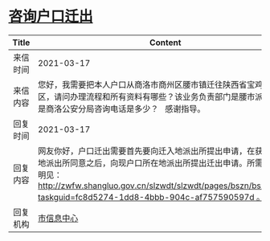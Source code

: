 # <a href="http://www.shangluo.gov.cn/zmhd/ldxxxx.jsp?urltype=leadermail.LeaderMailContentUrl&wbtreeid=1112&leadermailid=7030">咨询户口迁出</a>
|Title|Content|
|:---:|---|
|来信时间|2021-03-17|
|来信内容|您好，我需要把本人户口从商洛市商州区腰市镇迁往陕西省宝鸡市金台区，请问办理流程和所有资料有哪些？该业务负责部门是腰市派出所还是商洛公安分局咨询电话是多少？   感谢指导。|
|回复时间|2021-03-17|
|回复内容|网友你好，户口迁出需要首先要向迁入地派出所提出申请，在获得迁入地派出所同意之后，向现户口所在地派出所提出迁出申请。所需相关证明见：http://zwfw.shangluo.gov.cn/slzwdt/slzwdt/pages/bszn/bszn.html?taskguid=fc8d5274-1dd8-4bbb-904c-af757590597d 。|
|回复机构|<a href="../../categories/agencies/市信息中心.md">市信息中心</a>|